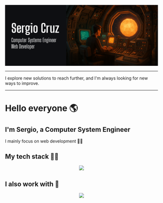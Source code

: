 <div align="center">
  <img src="./images/Github-Banner.png" alt="Developer">
</div>

---

I explore new solutions to reach further, and I'm always looking for new ways to improve.

---

# Hello everyone 🌎

## I'm Sergio, a Computer System Engineer

I mainly focus on web development 🚀🌐

## My tech stack 👨‍💻

<p align="center">
  <img src="https://skillicons.dev/icons?i=html,css,angular,js,ts,nodejs,sass,tailwind,git,github&perline=5">
</p>

## I also work with 🧰

<p align="center">
  <img src="https://skillicons.dev/icons?i=mongodb,cs,dotnet,docker,jest,express,nestjs,mysql,linux,bash&perline=5">
</p>
